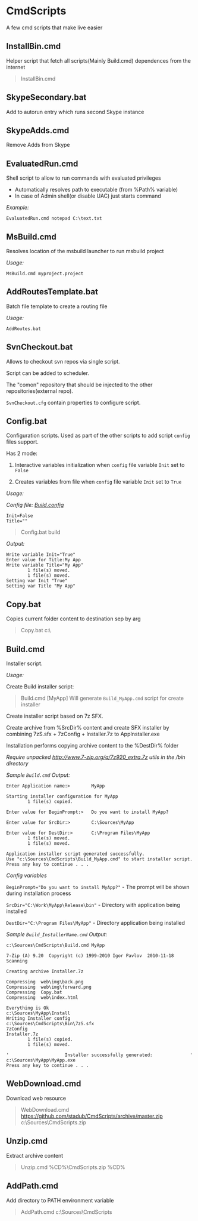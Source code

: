 # CmdScripts
A few cmd scripts that make live easier

## InstallBin.cmd ##
Helper script that fetch all scripts(Mainly Build.cmd) dependences from the internet
>InstallBin.cmd


## SkypeSecondary.bat ##

Add to autorun entry which runs second Skype instance

## SkypeAdds.cmd ##

Remove Adds from Skype

## EvaluatedRun.cmd ##

Shell script to allow to run commands with evaluated privileges
- Automatically resolves path to executable (from %Path% variable)
- In case of Admin shell(or disable UAC) just starts command

*Example:*
```shell
EvaluatedRun.cmd notepad C:\text.txt
```

## MsBuild.cmd ##
Resolves location of the msbuild launcher to run msbuild project

*Usage:*
```shell
MsBuild.cmd myproject.project
```

## AddRoutesTemplate.bat ##
Batch file template to create a routing file

*Usage:*
```shell
AddRoutes.bat
```

## SvnCheckout.bat ##
Allows to checkout svn repos via single script.

Script can be added to scheduler. 

The "comon" repository that should be injected to the other repositories(external repo).

```SvnCheckout.cfg``` contain properties to configure script.

## Config.bat ##
Configuration scripts. Used as part of the other scripts to add script `config` files support.


Has 2 mode:

1) Interactive variables initialization when `config` file variable `Init` set to `False`

2) Creates variables from file when `config` file variable `Init` set to `True`


*Usage:*

*Config file: [Build.config](https://raw.githubusercontent.com/stadub/CmdScripts/master/Build.config)*
```Output
Init=False
Title=""
```

>Config.bat build

*Output:*
```Output
Write variable Init="True"
Enter value for Title:My App
Write variable Title="My App"
        1 file(s) moved.
        1 file(s) moved.
Setting var Init "True"
Setting var Title "My App"
```

## Copy.bat ##
Copies current folder content to destination sep by arg
>Copy.bat c:\

## Build.cmd ##
Installer script.

*Usage:*

Create Build installer script:
>Build.cmd [MyApp] 
Will generate `Build_MyApp.cmd` script for create installer 

Create installer script based on 7z SFX.

Create archive from %SrcDir% content and create SFX installer by combining 7zS.sfx + 7zConfig + Installer.7z to AppInstaller.exe

Installation performs copying archive content to the %DestDir% folder

*Require unpacked http://www.7-zip.org/a/7z920_extra.7z utils in the /bin directory*


*Sample `Build.cmd` Output:*
```shell
Enter Application name:>        MyApp

Starting installer configuration for MyApp
        1 file(s) copied.

Enter value for BeginPrompt:>   Do you want to install MyApp?

Enter value for SrcDir:>        C:\Sources\MyApp

Enter value for DestDir:>       C:\Program Files\MyApp
        1 file(s) moved.
        1 file(s) moved.

Application installer script generated successfully.
Use "c:\Sources\CmdScripts\Build_MyApp.cmd" to start installer script.
Press any key to continue . . .
```


*Config variables*

`BeginPrompt="Do you want to install MyApp?"` - The prompt will be shown during installation process

`SrcDir="C:\Work\MyApp\Release\bin"` - Directory with application being installed

`DestDir="C:\Program Files\MyApp"` - Directory application being installed



*Sample `Build_InstallerName.cmd` Output:*

```shell
c:\Sources\CmdScripts\Build.cmd MyApp

7-Zip (A) 9.20  Copyright (c) 1999-2010 Igor Pavlov  2010-11-18
Scanning

Creating archive Installer.7z

Compressing  web\img\back.png
Compressing  web\img\forward.png
Compressing  Copy.bat
Compressing  web\index.html

Everything is Ok
c:\Sources\MyApp\Install
Writing Installer config
c:\Sources\CmdScripts\Bin\7zS.sfx
7zConfig
Installer.7z
        1 file(s) copied.
        1 file(s) moved.

'                     Installer successfully generated:              '
c:\Sources\MyApp\MyApp.exe
Press any key to continue . . .
```

## WebDownload.cmd ##
Download web resource
>WebDownload.cmd https://github.com/stadub/CmdScripts/archive/master.zip c:\Sources\CmdScripts.zip

## Unzip.cmd ##
Extract archive content 
>Unzip.cmd %CD%\CmdScripts.zip %CD%

## AddPath.cmd ##
Add directory to PATH environment variable
>AddPath.cmd c:\Sources\CmdScripts



